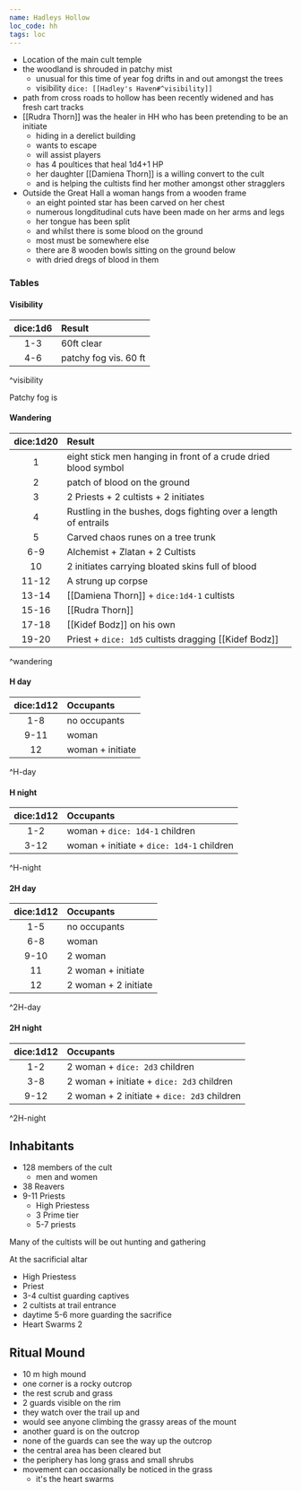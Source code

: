 ```yaml
---
name: Hadleys Hollow
loc_code: hh
tags: loc
---
```


- Location of the main cult temple
- the woodland is shrouded in patchy mist
	- unusual for this time of year fog drifts in and out amongst the trees
	- visibility `dice: [[Hadley's Haven#^visibility]]`
-  path from cross roads to hollow has been recently widened and has fresh cart tracks
-  [[Rudra Thorn]] was the healer in HH who has been pretending to be an initiate
	- hiding in a derelict building
	- wants to escape
	- will assist players
	- has 4 poultices that heal 1d4+1 HP
	- her daughter [[Damiena Thorn]] is a willing convert to the cult
	- and is helping the cultists find her mother amongst other stragglers
- Outside the Great Hall a woman hangs from a wooden frame
	- an eight pointed star has been carved on her chest
	- numerous longditudinal cuts have been made on her arms and legs
	- her tongue has been split
	- and whilst there is some blood on the ground
	- most must be somewhere else
	- there are 8 wooden bowls sitting on the ground below
	- with dried dregs of blood in them

### Tables

#### Visibility

| dice:1d6 | Result |
|:---:|:---|
| 1-3 | 60ft clear |
| 4-6 | patchy fog vis. 60 ft|

^visibility

Patchy fog is 

#### Wandering

| dice:1d20 | Result |
|:---:|:---|
| 1 | eight stick men hanging in front of a crude dried blood symbol |
| 2 | patch of blood on the ground |
| 3 | 2 Priests + 2 cultists + 2 initiates |
| 4 | Rustling in the bushes, dogs fighting over a length of entrails |
| 5 | Carved chaos runes on a tree trunk |
| 6-9 | Alchemist + Zlatan + 2 Cultists |
| 10 | 2 initiates carrying bloated skins full of blood |
| 11-12 | A strung up corpse |
| 13-14 | [[Damiena Thorn]] + `dice:1d4-1` cultists |
| 15-16 | [[Rudra Thorn]] |
| 17-18 | [[Kidef Bodz]] on his own |
| 19-20 | Priest + `dice: 1d5` cultists dragging [[Kidef Bodz]] |

^wandering

#### H day

| dice:1d12 | Occupants |
|:---:|:---|
| 1-8 | no occupants |
| 9-11 | woman |
| 12 | woman + initiate |

^H-day

#### H night

| dice:1d12 | Occupants |
|:---:|:---|
| 1-2 | woman + `dice: 1d4-1` children |
| 3-12 | woman + initiate + `dice: 1d4-1` children |

^H-night

#### 2H day

| dice:1d12 | Occupants |
|:---:|:---|
| 1-5 | no occupants |
| 6-8 | woman |
| 9-10 | 2 woman |
| 11 | 2 woman + initiate |
| 12 | 2 woman + 2 initiate |

^2H-day

#### 2H night

| dice:1d12 | Occupants |
|:---:|:---|
| 1-2 | 2 woman + `dice: 2d3` children |
| 3-8 | 2 woman + initiate + `dice: 2d3` children |
| 9-12 | 2 woman + 2 initiate + `dice: 2d3` children |

^2H-night


## Inhabitants

- 128 members of the cult
	- men and women
- 38 Reavers
- 9-11 Priests
	- High Priestess
	- 3 Prime tier
	- 5-7 priests

Many of the cultists will be out hunting and gathering

At the sacrificial altar

- High Priestess
- Priest
- 3-4 cultist guarding captives
- 2 cultists at trail entrance
- daytime 5-6 more guarding the sacrifice
- Heart Swarms 2


## Ritual Mound

- 10 m high mound
- one corner is a rocky outcrop
- the rest scrub and grass
- 2 guards visible on the rim
- they watch over the trail up and
- would see anyone climbing the grassy areas of the mount
- another guard is on the outcrop
- none of the guards can see the way up the outcrop
- the central area has been cleared but
- the periphery has long grass and small shrubs
- movement can occasionally be noticed in the grass
	- it's the heart swarms




















